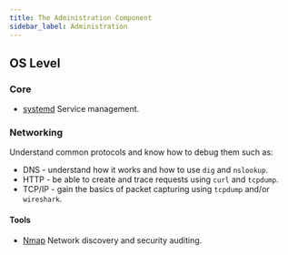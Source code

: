```yaml
---
title: The Administration Component
sidebar_label: Administration
---
```


## OS Level

### Core 

* [systemd](https://en.wikipedia.org/wiki/Systemd) Service management.

### Networking

Understand common protocols and know how to debug them such as:

* DNS - understand how it works and how to use `dig` and `nslookup`.
* HTTP - be able to create and trace requests using `curl` and `tcpdump`.
* TCP/IP - gain the basics of packet capturing using `tcpdump` and/or `wireshark`.

#### Tools

* [Nmap](https://nmap.org) Network discovery and security auditing.
